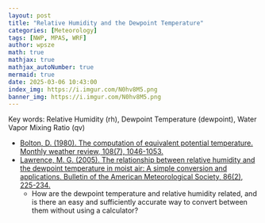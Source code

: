 ```yaml
---
layout: post
title: "Relative Humidity and the Dewpoint Temperature"
categories: [Meteorology]
tags: [NWP, MPAS, WRF]
author: wpsze
math: true
mathjax: true
mathjax_autoNumber: true
mermaid: true
date: 2025-03-06 10:43:00
index_img: https://i.imgur.com/N0hv8M5.png
banner_img: https://i.imgur.com/N0hv8M5.png
---
```


Key words: Relative Humidity (rh), Dewpoint Temperature (dewpoint), Water Vapor Mixing Ratio (qv)

- [Bolton, D. (1980). The computation of equivalent potential temperature. Monthly weather review, 108(7), 1046-1053.](https://journals.ametsoc.org/view/journals/mwre/108/7/1520-0493_1980_108_1046_tcoept_2_0_co_2.xml)
- [Lawrence, M. G. (2005). The relationship between relative humidity and the dewpoint temperature in moist air: A simple conversion and applications. Bulletin of the American Meteorological Society, 86(2), 225-234.](https://journals.ametsoc.org/view/journals/bams/86/2/bams-86-2-225.xml)
  - How are the dewpoint temperature and relative humidity related, and is there an easy and sufficiently accurate way to convert between them without using a calculator?
